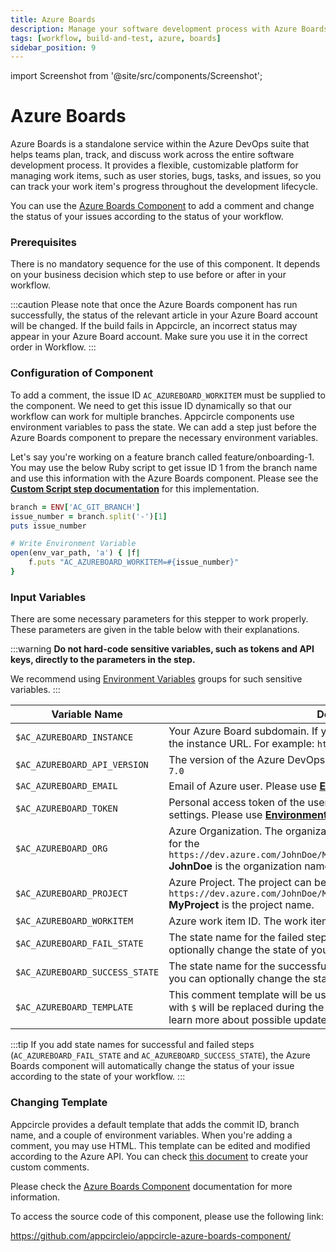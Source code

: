 ```yaml
---
title: Azure Boards
description: Manage your software development process with Azure Boards. Track work items' progress throughout the development lifecycle.
tags: [workflow, build-and-test, azure, boards]
sidebar_position: 9
---
```


import Screenshot from '@site/src/components/Screenshot';

# Azure Boards

Azure Boards is a standalone service within the Azure DevOps suite that helps teams plan, track, and discuss work across the entire software development process. It provides a flexible, customizable platform for managing work items, such as user stories, bugs, tasks, and issues, so you can track your work item's progress throughout the development lifecycle.

You can use the [Azure Boards Component](https://github.com/appcircleio/appcircle-azure-boards-component/) to add a comment and change the status of your issues according to the status of your workflow.

<Screenshot url='https://cdn.appcircle.io/docs/assets/azure-component1.png' />

### Prerequisites

There is no mandatory sequence for the use of this component. It depends on your business decision which step to use before or after in your workflow.

:::caution
Please note that once the Azure Boards component has run successfully, the status of the relevant article in your Azure Board account will be changed. If the build fails in Appcircle, an incorrect status may appear in your Azure Board account. Make sure you use it in the correct order in Workflow.
:::

### Configuration of Component

To add a comment, the issue ID `AC_AZUREBOARD_WORKITEM` must be supplied to the component. We need to get this issue ID dynamically so that our workflow can work for multiple branches. Appcircle components use environment variables to pass the state. We can add a step just before the Azure Boards component to prepare the necessary environment variables.

Let's say you're working on a feature branch called feature/onboarding-1. You may use the below Ruby script to get issue ID 1 from the branch name and use this information with the Azure Boards component. Please see the [**Custom Script step documentation**](/workflows/common-workflow-steps/upload-files-to-amazon-s3) for this implementation.

```ruby
branch = ENV['AC_GIT_BRANCH']
issue_number = branch.split('-')[1]
puts issue_number

# Write Environment Variable
open(env_var_path, 'a') { |f|
    f.puts "AC_AZUREBOARD_WORKITEM=#{issue_number}"
}
```

### Input Variables

There are some necessary parameters for this stepper to work properly. These parameters are given in the table below with their explanations.

<Screenshot url='https://cdn.appcircle.io/docs/assets/BE3049-azureInput.png' />

:::warning
**Do not hard-code sensitive variables, such as tokens and API keys, directly to the parameters in the step.**

We recommend using [Environment Variables](/environment-variables/) groups for such sensitive variables.
:::

| Variable Name                  | Description                                                                                                                                                                                                                                                                                      | Status   |
| ------------------------------ | ------------------------------------------------------------------------------------------------------------------------------------------------------------------------------------------------------------------------------------------------------------------------------------------------ | -------- |
| `$AC_AZUREBOARD_INSTANCE`      | Your Azure Board subdomain. If you're using a self-hosted instance, write the instance URL. For example: `https://dev.azure.com`                                                                                                                                                                 | Required |
| `$AC_AZUREBOARD_API_VERSION`   | The version of the Azure DevOps Services REST API. The default value is `7.0`                                                                                                                                                                                                                    | Required |
| `$AC_AZUREBOARD_EMAIL`         | Email of Azure user. Please use [**Environment Variables**](/environment-variables/).                                                                                                                                                                                                            | Required |
| `$AC_AZUREBOARD_TOKEN`         | Personal access token of the user. It can be created by visiting User settings. Please use [**Environment Variables**](/environment-variables/).                                                                                                                                                 | Required |
| `$AC_AZUREBOARD_ORG`           | Azure Organization. The organization can be identified by its URL, such as for the `https://dev.azure.com/JohnDoe/MyProject/_boards/board/t/MyTeam/Issues` **JohnDoe** is the organization name.                                                                                                 | Required |
| `$AC_AZUREBOARD_PROJECT`       | Azure Project. The project can be identified by its URL, such as for the `https://dev.azure.com/JohnDoe/MyProject/_boards/board/t/MyTeam/Issues` **MyProject** is the project name.                                                                                                              | Required |
| `$AC_AZUREBOARD_WORKITEM`      | Azure work item ID. The work item ID (integer) is shown next to the issue.                                                                                                                                                                                                                       | Required |
| `$AC_AZUREBOARD_FAIL_STATE`    | The state name for the failed step. If the previous state fails, you can optionally change the state of your issue.                                                                                                                                                                              | Optional |
| `$AC_AZUREBOARD_SUCCESS_STATE` | The state name for the successful step. If the previous state succeeds, you can optionally change the state of your issue.                                                                                                                                                                       | Optional |
| `$AC_AZUREBOARD_TEMPLATE`      | This comment template will be used to post a comment. Variables donated with `$` will be replaced during the build. Please check [this document](https://learn.microsoft.com/en-us/rest/api/azure/devops/wit/work-items/update?view=azure-devops-rest-7.0) to learn more about possible updates. | Required |

:::tip
If you add state names for successful and failed steps (`AC_AZUREBOARD_FAIL_STATE` and `AC_AZUREBOARD_SUCCESS_STATE`), the Azure Boards component will automatically change the status of your issue according to the state of your workflow.
:::

### Changing Template

Appcircle provides a default template that adds the commit ID, branch name, and a couple of environment variables. When you're adding a comment, you may use HTML. This template can be edited and modified according to the Azure API. You can check [this document](https://learn.microsoft.com/en-us/rest/api/azure/devops/wit/work-items/update?view=azure-devops-rest-7.0&tabs=HTTP/) to create your custom comments.

Please check the [Azure Boards Component](https://github.com/appcircleio/appcircle-azure-boards-component/) documentation for more information.

To access the source code of this component, please use the following link:

https://github.com/appcircleio/appcircle-azure-boards-component/
